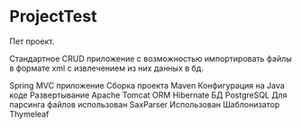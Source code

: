 # ProjectTest
Пет проект.

Стандартное CRUD приложение с возможностью импортировать файлы в формате xml с извлечением из них данных в бд.


Spring MVC приложение 
Сборка проекта Maven
Конфигурация на Java коде
Развертывание Apache Tomcat
ORM Hibernate
БД PostgreSQL
Для парсинга файлов использован SaxParser
Использован Шаблонизатор Thymeleaf
